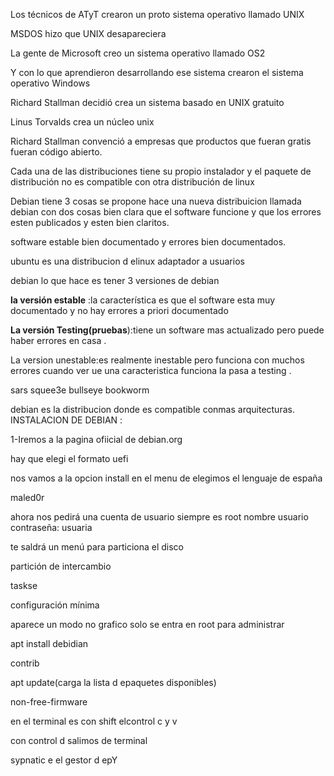 Los técnicos de ATyT crearon un proto sistema operativo llamado UNIX

MSDOS hizo que UNIX desapareciera

La gente de Microsoft creo un sistema operativo llamado OS2

Y con lo que aprendieron desarrollando ese sistema crearon el sistema operativo Windows

Richard Stallman decidió crea un sistema basado en UNIX gratuito 

Linus Torvalds crea un núcleo unix  

Richard Stallman convenció a empresas que productos que fueran gratis fueran código abierto.

Cada una de las distribuciones tiene su propio instalador y el paquete de distribución no es compatible con otra distribución de linux

Debian tiene 3 cosas se propone hace una nueva distribuicion llamada debian  con dos cosas bien clara que el software funcione y que los errores esten publicados y esten bien claritos.

software estable bien documentado y errores bien documentados.

ubuntu es una distribucion d elinux adaptador a usuarios

debian lo que hace es tener 3 versiones de debian 

**la versión estable** :la característica es que el software esta muy documentado y no hay errores a priori documentado

**La versión Testing(pruebas**):tiene un software mas actualizado pero puede haber errores en casa .

La version unestable:es realmente inestable pero funciona con muchos errores cuando ver ue una caracteristica funciona la pasa a testing .

sars
squee3e
bullseye
bookworm


debian es la distribucion donde es compatible conmas arquitecturas.
INSTALACION DE DEBIAN :

1-Iremos a la pagina ofiicial de debian.org 


hay que elegi el formato uefi

nos vamos a la opcion install en el menu de 
elegimos el lenguaje de españa


maled0r

ahora nos pedirá una cuenta de usuario  siempre es root
nombre usuario  contraseña: usuaria

te saldrá un menú para particiona el disco

partición de intercambio  

taskse

configuración mínima

aparece un modo no grafico 
solo se entra en root  para administrar

apt install debidian  

contrib

apt update(carga la lista d epaquetes disponibles)



non-free-firmware


en el terminal es con shift elcontrol c y v

con control d salimos de terminal


sypnatic e el gestor d epY 

# 
